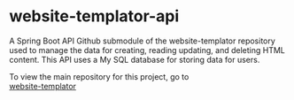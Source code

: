 # website-templator-api

A Spring Boot API Github submodule of the website-templator repository used to manage the data for creating, reading updating, and deleting HTML content. This API uses a My SQL database for storing data for users.

To view the main repository for this project, go to  
[website-templator](https://github.com/tbreitenfeldt/website-templator)
